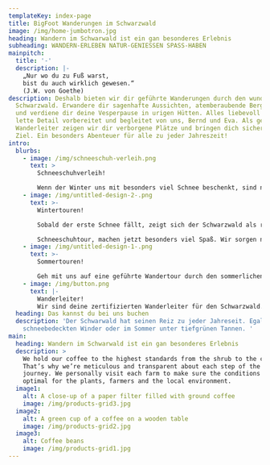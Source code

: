 ```yaml
---
templateKey: index-page
title: BigFoot Wanderungen im Schwarzwald
image: /img/home-jumbotron.jpg
heading: Wandern im Schwarwald ist ein gan besonderes Erlebnis
subheading: WANDERN-ERLEBEN NATUR-GENIESSEN SPASS-HABEN
mainpitch:
  title: '-'
  description: |-
    „Nur wo du zu Fuß warst, 
    bist du auch wirklich gewesen.“
    (J.W. von Goethe)
description: Deshalb bieten wir dir geführte Wanderungen durch den wunderschönen
  Schwarzwald. Erwandere dir sagenhafte Aussichten, atemberaubende Berggipfel
  und verdiene dir deine Vesperpause in urigen Hütten. Alles liebevoll bis ins
  lette Detail vorbereitet und begleitet von uns, Bernd und Eva. Als geprüfte
  Wanderleiter zeigen wir dir verborgene Plätze und bringen dich sicher an das
  Ziel. Ein besonders Abenteuer für alle zu jeder Jahreszeit!
intro:
  blurbs:
    - image: /img/schneeschuh-verleih.png
      text: >
        Schneeschuhverleih! 

        Wenn der Winter uns mit besonders viel Schnee beschenkt, sind normale Wanderungen im Schwarzwald nicht mehr möglich. Deshalb haben wir Schneeschuhe um ganze Wandergruppen auszustatten. Wer also für ein ganz besonderes Abenteuer zu haben ist, leiht sich bei uns Schneeschuhe, oder macht eine geführte Schneeschuhtour mit uns.
    - image: /img/untitled-design-2-.png
      text: >-
        Wintertouren!

        Sobald der erste Schnee fällt, zeigt sich der Schwarzwald als romantisches Winterwunderland. Eine geführte Wanderung, oder sogar eine 

        Schneeschuhtour, machen jetzt besonders viel Spaß. Wir sorgen natürlich für genügend Gelegenheiten zum Aufwärmen.
    - image: /img/untitled-design-1-.png
      text: >-
        Sommertouren!

        Geh mit uns auf eine geführte Wandertour durch den sommerlichen Schwarzwald. Erklimme Berge und erhol dich an kühlen Flüssen oder verborgenen Bergseen. Lass idr Geschichten und Sagen aus der Umgebung erzählen und erlebe ein Abenteuer, das dir noch lange in Erinnerung bleiben wird.
    - image: /img/button.png
      text: |-
        Wanderleiter!
        Wir sind deine zertifizierten Wanderleiter für den Schwarzwald.
  heading: Das kannst du bei uns buchen
  description: 'Der Schwarwald hat seinen Reiz zu jeder Jahreseit. Egal ob im
    schneebedeckten Winder oder im Sommer unter tiefgrünen Tannen. '
main:
  heading: Wandern im Schwarwald ist ein gan besonderes Erlebnis
  description: >
    We hold our coffee to the highest standards from the shrub to the cup.
    That’s why we’re meticulous and transparent about each step of the coffee’s
    journey. We personally visit each farm to make sure the conditions are
    optimal for the plants, farmers and the local environment.
  image1:
    alt: A close-up of a paper filter filled with ground coffee
    image: /img/products-grid3.jpg
  image2:
    alt: A green cup of a coffee on a wooden table
    image: /img/products-grid2.jpg
  image3:
    alt: Coffee beans
    image: /img/products-grid1.jpg
---
```

